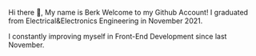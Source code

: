 Hi there 👋,
My name is Berk
Welcome to my Github Account!
I graduated from Electrical&Electronics Engineering in November 2021.

I constantly improving myself in Front-End Development since last November.

